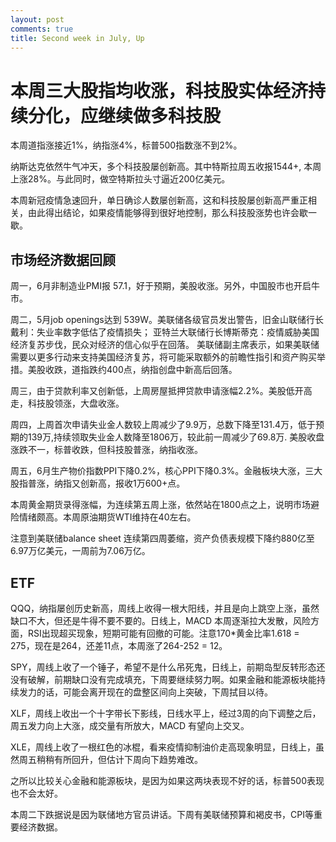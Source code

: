 ```yaml
---
layout: post
comments: true
title: Second week in July, Up
---
```


# 本周三大股指均收涨，科技股实体经济持续分化，应继续做多科技股

本周道指涨接近1%，纳指涨4%，标普500指数涨不到2%。

纳斯达克依然牛气冲天，多个科技股屡创新高。其中特斯拉周五收报1544+, 本周上涨28%。与此同时，做空特斯拉头寸逼近200亿美元。

本周新冠疫情急速回升，单日确诊人数屡创新高，这和科技股屡创新高严重正相关，由此得出结论，如果疫情能够得到很好地控制，那么科技股涨势也许会歇一歇。


## 市场经济数据回顾

周一，6月非制造业PMI报 57.1，好于预期，美股收涨。另外，中国股市也开启牛市。

周二，5月job openings达到 539W。美联储各级官员发出警告，旧金山联储行长戴利：失业率数字低估了疫情损失；
亚特兰大联储行长博斯蒂克：疫情威胁美国经济复苏步伐，民众对经济的信心似乎在回落。 
美联储副主席表示，如果美联储需要以更多行动来支持美国经济复苏，将可能采取额外的前瞻性指引和资产购买举措。美股收跌，道指跌约400点，纳指创盘中新高后回落。


周三，由于贷款利率又创新低，上周房屋抵押贷款申请涨幅2.2%。美股低开高走，科技股领涨，大盘收涨。


周四，上周首次申请失业金人数较上周减少了9.9万，总数下降至131.4万，低于预期的139万,持续领取失业金人数降至1806万，较此前一周减少了69.8万. 美股收盘涨跌不一，标普收跌，但科技股普涨，纳指收涨。


周五，6月生产物价指数PPI下降0.2%，核心PPI下降0.3%。金融板块大涨，三大股指普涨，纳指又创新高，报收1万600+点。

			
本周黄金期货录得涨幅，为连续第五周上涨，依然站在1800点之上，说明市场避险情绪颇高。本周原油期货WTI维持在40左右。

注意到美联储balance sheet 连续第四周萎缩，资产负债表规模下降约880亿至6.97万亿美元，一周前为7.06万亿。

## ETF

QQQ，纳指屡创历史新高，周线上收得一根大阳线，并且是向上跳空上涨，虽然缺口不大，但还是牛得不要不要的。日线上，MACD 本周逐渐拉大发散，风险方面，RSI出现超买现象，短期可能有回撤的可能。注意170*黄金比率1.618 = 275，现在是264，还差11点，本周涨了264-252 = 12。

SPY，周线上收了一个锤子，希望不是什么吊死鬼，日线上，前期岛型反转形态还没有破解，前期缺口没有完成填充，下周要继续努力啊。如果金融和能源板块能持续发力的话，可能会离开现在的盘整区间向上突破，下周拭目以待。

XLF，周线上收出一个十字带长下影线，日线水平上，经过3周的向下调整之后，周五发力向上大涨，成交量有所放大，MACD 有望向上交叉。

XLE，周线上收了一根红色的冰棍，看来疫情抑制油价走高现象明显，日线上，虽然周五稍稍有所回升，但估计下周向下趋势难改。

之所以比较关心金融和能源板块，是因为如果这两块表现不好的话，标普500表现也不会太好。

本周二下跌据说是因为联储地方官员讲话。下周有美联储预算和褐皮书，CPI等重要经济数据。














